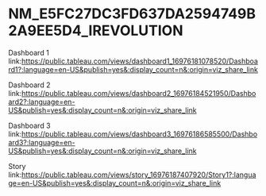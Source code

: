 # NM_E5FC27DC3FD637DA2594749B2A9EE5D4_IREVOLUTION


Dashboard 1 link:https://public.tableau.com/views/dashboard1_16976181078520/Dashboard1?:language=en-US&publish=yes&:display_count=n&:origin=viz_share_link


Dashboard 2 link:https://public.tableau.com/views/dashboard2_16976184521950/Dashboard2?:language=en-US&publish=yes&:display_count=n&:origin=viz_share_link


Dashboard 3 link:https://public.tableau.com/views/dashboard3_16976186585500/Dashboard3?:language=en-US&publish=yes&:display_count=n&:origin=viz_share_link


Story link:https://public.tableau.com/views/story_16976187407920/Story1?:language=en-US&publish=yes&:display_count=n&:origin=viz_share_link

